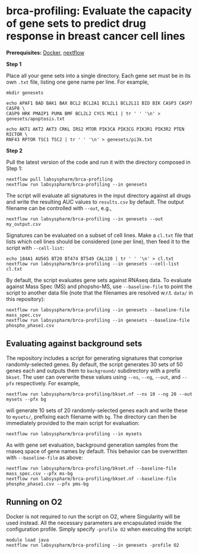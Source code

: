 # brca-profiling: Evaluate the capacity of gene sets to predict drug response in breast cancer cell lines

**Prerequisites:** [Docker](https://docs.docker.com/get-docker/), [nextflow](https://www.nextflow.io/)

**Step 1**

Place all your gene sets into a single directory. Each gene set must be in its own `.txt` file, listing one gene name per line. For example,

```
mkdir genesets

echo APAF1 BAD BAK1 BAX BCL2 BCL2A1 BCL2L1 BCL2L11 BID BIK CASP3 CASP7 CASP8 \
CASP9 HRK PMAIP1 PUMA BMF BCL2L2 CYCS MCL1 | tr ' ' '\n' > genesets/apoptosis.txt

echo AKT1 AKT2 AKT3 CRKL IRS2 MTOR PIK3CA PIK3CG PIK3R1 PIK3R2 PTEN RICTOR \
RNF43 RPTOR TSC1 TSC2 | tr ' ' '\n' > genesets/pi3k.txt
```

**Step 2**

Pull the latest version of the code and run it with the directory composed in Step 1:

```
nextflow pull labsyspharm/brca-profiling
nextflow run labsyspharm/brca-profiling --in genesets
```

The script will evaluate all signatures in the input directory against all drugs and write the resulting AUC values to `results.csv` by default.
The output filename can be controlled with `--out`, e.g.,

```
nextflow run labsyspharm/brca-profiling --in genesets --out my_output.csv
```

Signatures can be evaluated on a subset of cell lines. Make a `cl.txt` file that lists which cell lines should be considered (one per line), then feed it to the script with `--cell-list`:

```
echo 184A1 AU565 BT20 BT474 BT549 CAL120 | tr ' ' '\n' > cl.txt
nextflow run labsyspharm/brca-profiling --in genesets --cell-list cl.txt
```

By default, the script evaluates gene sets against RNAseq data. To evaluate against Mass Spec (MS) and phopsho-MS, use `--baseline-file` to point the script to another data file (note that the filenames are resolved w.r.t. `data/` in this repository):
```
nextflow run labsyspharm/brca-profiling --in genesets --baseline-file mass_spec.csv
nextflow run labsyspharm/brca-profiling --in genesets --baseline-file phospho_phase1.csv
```

## Evaluating against background sets

The repository includes a script for generating signatures that comprise randomly-selected genes. By default, the script generates 30 sets of 50 genes each and outputs them to `background/` subdirectory with a prefix `bkset`. The user can overwrite these values using `--ns`, `--ng`, `--out`, and `--pfx` respectively. For example,

```
nextflow run labsyspharm/brca-profiling/bkset.nf --ns 10 --ng 20 --out mysets --pfx bg
```

will generate 10 sets of 20 randomly-selected genes each and write these to `mysets/`, prefixing each filename with `bg`. The directory can then be immediately provided to the main script for evaluation:

```
nextflow run labsyspharm/brca-profiling --in mysets
```

As with gene set evaluation, background generation samples from the rnaseq space of gene names by default. This behavior can be overwritten with `--baseline-file` as above:
```
nextflow run labsyspharm/brca-profiling/bkset.nf --baseline-file mass_spec.csv --pfx ms-bg
nextflow run labsyspharm/brca-profiling/bkset.nf --baseline-file phospho_phase1.csv --pfx pms-bg
```

## Running on O2

Docker is not required to run the script on O2, where Singularity will be used instead. All the necessary parameters are encapsulated inside the configuration profile. Simply specify `-profile O2` when executing the script:

```
module load java
nextflow run labsyspharm/brca-profiling --in genesets -profile O2
```
